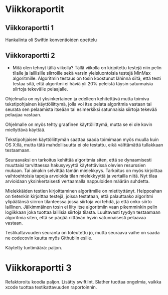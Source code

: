 # Viikkoraportit
## Viikkoraportti 1
Hankalinta oli Swiftin konventioiden opettelu

## Viikkoraportti 2
- Mitä olen tehnyt tällä viikolla?
Tällä viikolla on kirjoitettu testejä niin pelin tilalle ja laillisille siirroille sekä varsin yleisluontoisia testejä MinMax algoritmille. Algoritmin testaus on tosin koostunut lähinnä siitä, että testi testaa sitä, että algoritmi ei häviä yli 20% peleistä täysin satunnaisia siirtoja tekevälle pelaajalle.

Ohjelmalla on nyt yksinkertainen ja edelleen kehitettävä mutta toimiva tekstipohjainen käyttöliittymä, jolla voi itse pelata algoritmia vastaan tai seurata sen pelaamista itseään tai esimerkiksi satunnaisia siirtoja tekevää pelaajaa vastaan.

Ohjelmalle on myös tehty graafinen käyttöliittymä, mutta se ei ole kovin miellyttävä käyttää.

Tekstipohjaisen käyttöliittymän saattaa saada toimimaan myös muulla kuin OS X:llä, mutta tätä mahdollisuutta ei ole testattu, eikä välttämättä tullakkaan testaamaan.

Seuraavaksi on tarkoitus kehittää algoritmia siten, että se dynaamisesti muuttaisi tarvittaessa hakusyvyyttä käytettävissä olevien resurssien mukaan. Tai ainakin selvittää tämän mielekkyys. Tarkoitus on myös kirjoittaa vaihtoehtoisia tapoja arvoioida tilan mielekkyyttä ja vertailla niitä. Nyt tilaa arvioidaan yksinkertaisesti vertaamalla nappuloiden määrän suhdetta.

Mielekkäiden testien kirjoittaminen algoritmille on mietityttänyt. Helppoahan on tietenkin kirjoittaa testejä, joissa testataan, että palauttaako algoritmi ylipäätänsä siirron tilanteessa jossa siirtoja voi tehdä, ja että onko siirto laillinen. Jälkimmäinen tosin ei liity itse algoritmiin vaan pikemminkin pelin logiikkaan joka tuottaa laillisia siirtoja tilasta. Luultavasti tyydyn testaamaan algoritmia siten, että se pärjää riittävän hyvin satunnaisesti pelaavaa vastaan.

Testikattavuuden seuranta on toteutettu jo, mutta seuraava vaihe on saada ne codecovin kautta myös Githubiin esille.

Käytetty tuntimäärä: paljon.

# Viikkoraportti 3

Refaktoroitu koodia paljon.
Lisätty swiftlint.
Slather tuottaa ongelmia, vaikka xcode tuottaa testikattavuuden raportoinnin.
